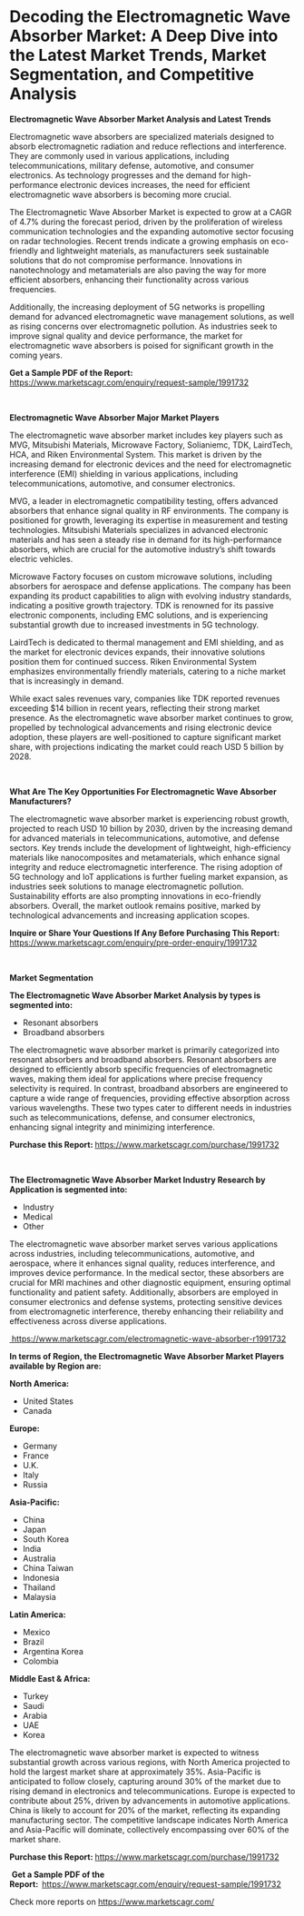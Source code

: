 <p><h1>Decoding the Electromagnetic Wave Absorber Market: A Deep Dive into the Latest Market Trends, Market Segmentation, and Competitive Analysis</h1></p><p><strong>Electromagnetic Wave Absorber Market Analysis and Latest Trends</strong></p>
<p><p>Electromagnetic wave absorbers are specialized materials designed to absorb electromagnetic radiation and reduce reflections and interference. They are commonly used in various applications, including telecommunications, military defense, automotive, and consumer electronics. As technology progresses and the demand for high-performance electronic devices increases, the need for efficient electromagnetic wave absorbers is becoming more crucial.</p><p>The Electromagnetic Wave Absorber Market is expected to grow at a CAGR of 4.7% during the forecast period, driven by the proliferation of wireless communication technologies and the expanding automotive sector focusing on radar technologies. Recent trends indicate a growing emphasis on eco-friendly and lightweight materials, as manufacturers seek sustainable solutions that do not compromise performance. Innovations in nanotechnology and metamaterials are also paving the way for more efficient absorbers, enhancing their functionality across various frequencies.</p><p>Additionally, the increasing deployment of 5G networks is propelling demand for advanced electromagnetic wave management solutions, as well as rising concerns over electromagnetic pollution. As industries seek to improve signal quality and device performance, the market for electromagnetic wave absorbers is poised for significant growth in the coming years.</p></p>
<p><strong>Get a Sample PDF of the Report:&nbsp;</strong> <a href="https://www.marketscagr.com/enquiry/request-sample/1991732?utm_campaign=2460&utm_medium=2&utm_source=Github&utm_content=ia&utm_term=17022025&utm_id=electromagnetic-wave-absorber">https://www.marketscagr.com/enquiry/request-sample/1991732</a></p>
<p>&nbsp;</p>
<p><strong>Electromagnetic Wave Absorber Major Market Players</strong></p>
<p><p>The electromagnetic wave absorber market includes key players such as MVG, Mitsubishi Materials, Microwave Factory, Solianiemc, TDK, LairdTech, HCA, and Riken Environmental System. This market is driven by the increasing demand for electronic devices and the need for electromagnetic interference (EMI) shielding in various applications, including telecommunications, automotive, and consumer electronics.</p><p>MVG, a leader in electromagnetic compatibility testing, offers advanced absorbers that enhance signal quality in RF environments. The company is positioned for growth, leveraging its expertise in measurement and testing technologies. Mitsubishi Materials specializes in advanced electronic materials and has seen a steady rise in demand for its high-performance absorbers, which are crucial for the automotive industry’s shift towards electric vehicles.</p><p>Microwave Factory focuses on custom microwave solutions, including absorbers for aerospace and defense applications. The company has been expanding its product capabilities to align with evolving industry standards, indicating a positive growth trajectory. TDK is renowned for its passive electronic components, including EMC solutions, and is experiencing substantial growth due to increased investments in 5G technology.</p><p>LairdTech is dedicated to thermal management and EMI shielding, and as the market for electronic devices expands, their innovative solutions position them for continued success. Riken Environmental System emphasizes environmentally friendly materials, catering to a niche market that is increasingly in demand.</p><p>While exact sales revenues vary, companies like TDK reported revenues exceeding $14 billion in recent years, reflecting their strong market presence. As the electromagnetic wave absorber market continues to grow, propelled by technological advancements and rising electronic device adoption, these players are well-positioned to capture significant market share, with projections indicating the market could reach USD 5 billion by 2028.</p></p>
<p>&nbsp;</p>
<p><strong>What Are The Key Opportunities For Electromagnetic Wave Absorber Manufacturers?</strong></p>
<p><p>The electromagnetic wave absorber market is experiencing robust growth, projected to reach USD 10 billion by 2030, driven by the increasing demand for advanced materials in telecommunications, automotive, and defense sectors. Key trends include the development of lightweight, high-efficiency materials like nanocomposites and metamaterials, which enhance signal integrity and reduce electromagnetic interference. The rising adoption of 5G technology and IoT applications is further fueling market expansion, as industries seek solutions to manage electromagnetic pollution. Sustainability efforts are also prompting innovations in eco-friendly absorbers. Overall, the market outlook remains positive, marked by technological advancements and increasing application scopes.</p></p>
<p><strong>Inquire or Share Your Questions If Any Before Purchasing This Report:</strong> <a href="https://www.marketscagr.com/enquiry/pre-order-enquiry/1991732?utm_campaign=2460&utm_medium=2&utm_source=Github&utm_content=ia&utm_term=17022025&utm_id=electromagnetic-wave-absorber">https://www.marketscagr.com/enquiry/pre-order-enquiry/1991732</a></p>
<p>&nbsp;</p>
<p><strong>Market Segmentation</strong></p>
<p><strong>The Electromagnetic Wave Absorber Market Analysis by types is segmented into:</strong></p>
<p><ul><li>Resonant absorbers</li><li>Broadband absorbers</li></ul></p>
<p><p>The electromagnetic wave absorber market is primarily categorized into resonant absorbers and broadband absorbers. Resonant absorbers are designed to efficiently absorb specific frequencies of electromagnetic waves, making them ideal for applications where precise frequency selectivity is required. In contrast, broadband absorbers are engineered to capture a wide range of frequencies, providing effective absorption across various wavelengths. These two types cater to different needs in industries such as telecommunications, defense, and consumer electronics, enhancing signal integrity and minimizing interference.</p></p>
<p><strong>Purchase this Report:&nbsp;</strong><a href="https://www.marketscagr.com/purchase/1991732?utm_campaign=2460&utm_medium=2&utm_source=Github&utm_content=ia&utm_term=17022025&utm_id=electromagnetic-wave-absorber">https://www.marketscagr.com/purchase/1991732</a></p>
<p>&nbsp;</p>
<p><strong>The Electromagnetic Wave Absorber Market Industry Research by Application is segmented into:</strong></p>
<p><ul><li>Industry</li><li>Medical</li><li>Other</li></ul></p>
<p><p>The electromagnetic wave absorber market serves various applications across industries, including telecommunications, automotive, and aerospace, where it enhances signal quality, reduces interference, and improves device performance. In the medical sector, these absorbers are crucial for MRI machines and other diagnostic equipment, ensuring optimal functionality and patient safety. Additionally, absorbers are employed in consumer electronics and defense systems, protecting sensitive devices from electromagnetic interference, thereby enhancing their reliability and effectiveness across diverse applications.</p></p>
<p><a href="https://www.marketscagr.com/electromagnetic-wave-absorber-r1991732?utm_campaign=2460&utm_medium=2&utm_source=Github&utm_content=ia&utm_term=17022025&utm_id=electromagnetic-wave-absorber">&nbsp;https://www.marketscagr.com/electromagnetic-wave-absorber-r1991732</a></p>
<p><strong>In terms of Region, the Electromagnetic Wave Absorber Market Players available by Region are:</strong></p>
<p>
    <p> <strong> North America: </strong>
        <ul>
            <li>United States</li>
            <li>Canada</li>
        </ul>
        </p> 
    <p> <strong> Europe: </strong>
        <ul>
            <li>Germany</li>
            <li>France</li>
            <li>U.K.</li>
            <li>Italy</li>
            <li>Russia</li>
        </ul>
        </p> 
    <p> <strong> Asia-Pacific: </strong>
        <ul>
            <li>China</li>
            <li>Japan</li>
            <li>South Korea</li>
            <li>India</li>
            <li>Australia</li>
            <li>China Taiwan</li>
            <li>Indonesia</li>
            <li>Thailand</li>
            <li>Malaysia</li>
        </ul>
        </p> 
    <p> <strong> Latin America: </strong>
        <ul>
            <li>Mexico</li>
            <li>Brazil</li>
            <li>Argentina Korea</li>
            <li>Colombia</li>
        </ul>
        </p> 
    <p> <strong> Middle East & Africa: </strong>
        <ul>
            <li>Turkey</li>
            <li>Saudi</li>
            <li>Arabia</li>
            <li>UAE</li>
            <li>Korea</li>
        </ul>
    </p>
    </p>
<p><p>The electromagnetic wave absorber market is expected to witness substantial growth across various regions, with North America projected to hold the largest market share at approximately 35%. Asia-Pacific is anticipated to follow closely, capturing around 30% of the market due to rising demand in electronics and telecommunications. Europe is expected to contribute about 25%, driven by advancements in automotive applications. China is likely to account for 20% of the market, reflecting its expanding manufacturing sector. The competitive landscape indicates North America and Asia-Pacific will dominate, collectively encompassing over 60% of the market share.</p></p>
<p><strong>Purchase this Report: </strong><a href="https://www.marketscagr.com/purchase/1991732?utm_campaign=2460&utm_medium=2&utm_source=Github&utm_content=ia&utm_term=17022025&utm_id=electromagnetic-wave-absorber">https://www.marketscagr.com/purchase/1991732</a></p>
<p>&nbsp;<strong>Get a Sample PDF of the Report:&nbsp;&nbsp;</strong><a href="https://www.marketscagr.com/enquiry/request-sample/1991732?utm_campaign=2460&utm_medium=2&utm_source=Github&utm_content=ia&utm_term=17022025&utm_id=electromagnetic-wave-absorber">https://www.marketscagr.com/enquiry/request-sample/1991732</a></p>
<p><strong></strong></p>
<p>Check more reports on <a href="https://www.marketscagr.com/?utm_campaign=2460&utm_medium=2&utm_source=Github&utm_content=ia&utm_term=17022025&utm_id=electromagnetic-wave-absorber">https://www.marketscagr.com/</a></p>